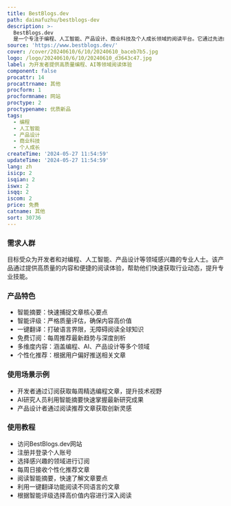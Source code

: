 ```yaml
---
title: BestBlogs.dev
path: daimafuzhu/bestblogs-dev
description: >-
  BestBlogs.dev
  是一个专注于编程、人工智能、产品设计、商业科技及个人成长领域的阅读平台。它通过先进的语言模型，为开发者提供智能摘要、精准评分与多语言辅助，帮助用户高效过滤信息噪音，节约时间，实现技术与认知的双重飞跃。
source: 'https://www.bestblogs.dev/'
cover: /cover/20240610/6/10/20240610_baceb7b5.jpg
logo: /logo/20240610/6/10/20240610_d3643c47.jpg
label: 为开发者提供高质量编程、AI等领域阅读体验
component: false
procattr: 14
procattrname: 其他
procform: 1
procformname: 网站
proctype: 2
proctypename: 优质新品
tags:
  - 编程
  - 人工智能
  - 产品设计
  - 商业科技
  - 个人成长
createTime: '2024-05-27 11:54:59'
updateTime: '2024-05-27 11:54:59'
lang: zh
isicp: 2
isqian: 2
iswx: 2
isqq: 2
iscom: 2
price: 免费
catname: 其他
sort: 30736
---
```




### 需求人群
目标受众为开发者和对编程、人工智能、产品设计等领域感兴趣的专业人士。该产品通过提供高质量的内容和便捷的阅读体验，帮助他们快速获取行业动态，提升专业技能。

### 产品特色
* 智能摘要：快速捕捉文章核心要点
* 智能评级：严格质量评估，确保内容高价值
* 一键翻译：打破语言界限，无障碍阅读全球知识
* 免费订阅：每周推荐最新趋势与深度剖析
* 多维度内容：涵盖编程、AI、产品设计等多个领域
* 个性化推荐：根据用户偏好推送相关文章

### 使用场景示例
* 开发者通过订阅获取每周精选编程文章，提升技术视野
* AI研究人员利用智能摘要快速掌握最新研究成果
* 产品设计者通过阅读推荐文章获取创新灵感

### 使用教程
* 访问BestBlogs.dev网站
* 注册并登录个人账号
* 选择感兴趣的领域进行订阅
* 每周日接收个性化推荐文章
* 阅读智能摘要，快速了解文章要点
* 利用一键翻译功能阅读不同语言的文章
* 根据智能评级选择高价值内容进行深入阅读

  
